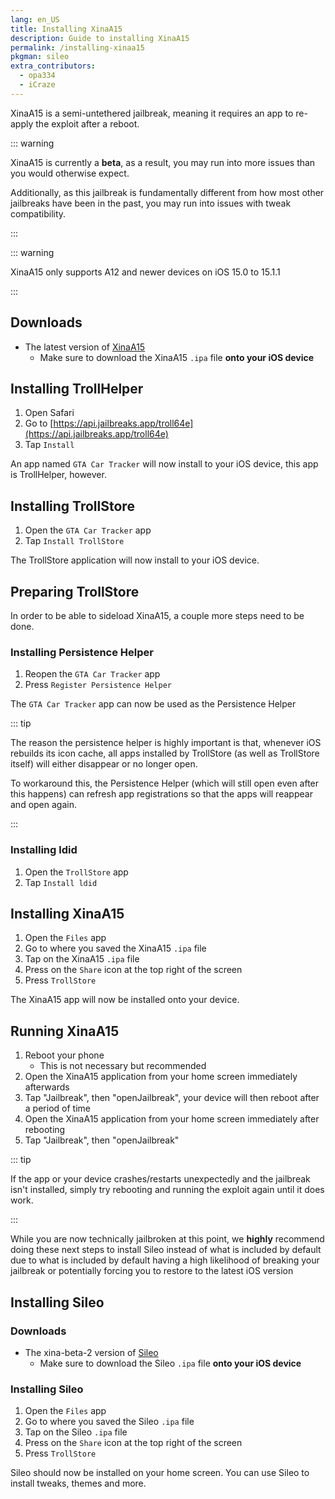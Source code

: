 ```yaml
---
lang: en_US
title: Installing XinaA15
description: Guide to installing XinaA15
permalink: /installing-xinaa15
pkgman: sileo
extra_contributors:
  - opa334
  - iCraze
---
```


XinaA15 is a <router-link to="/types-of-jailbreak/#semi-untethered-jailbreaks">semi-untethered jailbreak</router-link>, meaning it requires an app to re-apply the exploit after a reboot.

::: warning

XinaA15 is currently a **beta**, as a result, you may run into more issues than you would otherwise expect.

Additionally, as this jailbreak is fundamentally different from how most other jailbreaks have been in the past, you may run into issues with tweak compatibility.

:::

::: warning

XinaA15 only supports A12 and newer devices on iOS 15.0 to 15.1.1

:::

## Downloads

- The latest version of [XinaA15](https://github.com/jacksight/xina520_official_jailbreak)
    - Make sure to download the XinaA15 `.ipa` file **onto your iOS device**

## Installing TrollHelper

1. Open Safari
1. Go to [https://api.jailbreaks.app/troll64e](https://api.jailbreaks.app/troll64e)
1. Tap `Install`

An app named `GTA Car Tracker` will now install to your iOS device, this app is TrollHelper, however.

## Installing TrollStore

1. Open the `GTA Car Tracker` app
1. Tap `Install TrollStore`

The TrollStore application will now install to your iOS device.

## Preparing TrollStore

In order to be able to sideload XinaA15, a couple more steps need to be done.

### Installing Persistence Helper

1. Reopen the `GTA Car Tracker` app
1. Press `Register Persistence Helper`

The `GTA Car Tracker` app can now be used as the Persistence Helper

::: tip

The reason the persistence helper is highly important is that, whenever iOS rebuilds its icon cache, all apps installed by TrollStore (as well as TrollStore itself) will either disappear or no longer open.

To workaround this, the Persistence Helper (which will still open even after this happens) can refresh app registrations so that the apps will reappear and open again.

:::

### Installing ldid

1. Open the `TrollStore` app
1. Tap `Install ldid`

## Installing XinaA15

1. Open the `Files` app
1. Go to where you saved the XinaA15 `.ipa` file
1. Tap on the XinaA15 `.ipa` file
1. Press on the `Share` icon at the top right of the screen
1. Press `TrollStore`

The XinaA15 app will now be installed onto your device.

## Running XinaA15

1. Reboot your phone
    - This is not necessary but recommended
1. Open the XinaA15 application from your home screen immediately afterwards
1. Tap "Jailbreak", then "openJailbreak", your device will then reboot after a period of time
1. Open the XinaA15 application from your home screen immediately after rebooting
1. Tap "Jailbreak", then "openJailbreak"

::: tip

If the app or your device crashes/restarts unexpectedly and the jailbreak isn't installed, simply try rebooting and running the exploit again until it does work.

:::

While you are now technically jailbroken at this point, we **highly** recommend doing these next steps to install Sileo instead of what is included by default due to what is included by default having a high likelihood of breaking your jailbreak or potentially forcing you to restore to the latest iOS version

## Installing Sileo

### Downloads

- The xina-beta-2 version of [Sileo](https://github.com/Sileo/Sileo/releases/tag/xina-beta-2)
    - Make sure to download the Sileo `.ipa` file **onto your iOS device**

### Installing Sileo

1. Open the `Files` app
1. Go to where you saved the Sileo `.ipa` file
1. Tap on the Sileo `.ipa` file
1. Press on the `Share` icon at the top right of the screen
1. Press `TrollStore`

Sileo should now be installed on your home screen. You can use Sileo to install <router-link to="/faq/#what-are-tweaks">tweaks</router-link>, themes and more.